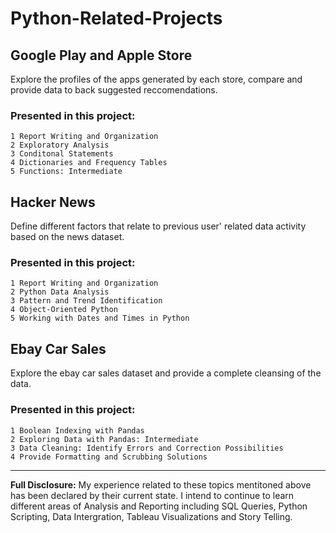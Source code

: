 # Python-Related-Projects

## Google Play and Apple Store
Explore the profiles of the apps generated by each store, compare and provide data to back suggested reccomendations.

### Presented in this project: 
```
1 Report Writing and Organization
2 Exploratory Analysis
3 Conditonal Statements
4 Dictionaries and Frequency Tables
5 Functions: Intermediate
``` 

## Hacker News 
Define different factors that relate to previous user' related data activity based on the news dataset.

### Presented in this project: 
```
1 Report Writing and Organization
2 Python Data Analysis
3 Pattern and Trend Identification
4 Object-Oriented Python
5 Working with Dates and Times in Python
```

## Ebay Car Sales
Explore the ebay car sales dataset and provide a complete cleansing of the data.

### Presented in this project:  
```
1 Boolean Indexing with Pandas
2 Exploring Data with Pandas: Intermediate
3 Data Cleaning: Identify Errors and Correction Possibilities
4 Provide Formatting and Scrubbing Solutions 
```

---

**Full Disclosure:** My experience related to these topics mentitoned above has been declared by their current state. I intend to continue to learn different areas of Analysis and Reporting including SQL Queries, Python Scripting, Data Intergration, Tableau Visualizations and Story Telling.

